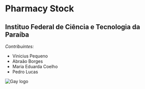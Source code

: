 # Pharmacy Stock
## Instituo Federal de Ciência e Tecnologia da Paraíba

_Contribuintes:_
  * Vinicius Pequeno
  * Abraão Borges
  * Maria Eduarda Coelho
  * Pedro Lucas

![Gay logo](https://github.githubassets.com/images/modules/logos_page/GitHub-Mark.png](https://e0.pxfuel.com/wallpapers/1014/611/desktop-wallpaper-lock-screen-lgbt-couple-lgbt-love.jpg)https://e0.pxfuel.com/wallpapers/1014/611/desktop-wallpaper-lock-screen-lgbt-couple-lgbt-love.jpg)
